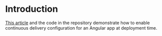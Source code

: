# Introduction
[This article](https://www.arnitek.com/2019/07/05/angular-configuration-in-continuous-delivery/) and the code in the repository demonstrate how to enable continuous delivery configuration for an Angular app at deployment time.
